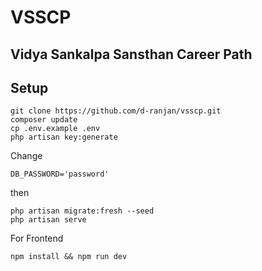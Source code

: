 # VSSCP
## Vidya Sankalpa Sansthan Career Path

## Setup

```
git clone https://github.com/d-ranjan/vsscp.git
composer update
cp .env.example .env
php artisan key:generate
```
Change 
```
DB_PASSWORD='password'
```
then
```
php artisan migrate:fresh --seed
php artisan serve
```

For Frontend
```
npm install && npm run dev
```
